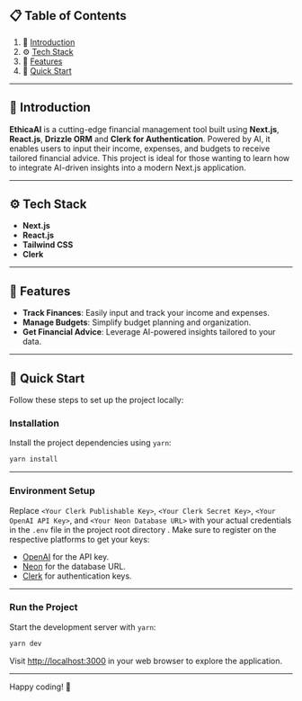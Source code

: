 
## 📋 <a name="table">Table of Contents</a>

1. 🤖 [Introduction](#introduction)  
2. ⚙️ [Tech Stack](#tech-stack)  
3. 🔋 [Features](#features)  
4. 🤸 [Quick Start](#quick-start)  


---

## <a name="introduction">🤖 Introduction</a>

**EthicaAI** is a cutting-edge financial management tool built using **Next.js**, **React.js**, **Drizzle ORM** and **Clerk for Authentication**. Powered by AI, it enables users to input their income, expenses, and budgets to receive tailored financial advice. This project is ideal for those wanting to learn how to integrate AI-driven insights into a modern Next.js application.

---

## <a name="tech-stack">⚙️ Tech Stack</a>

- **Next.js**  
- **React.js**  
- **Tailwind CSS**  
- **Clerk**

---
## <a name="features">🔋 Features</a>

- **Track Finances**: Easily input and track your income and expenses.  
- **Manage Budgets**: Simplify budget planning and organization.  
- **Get Financial Advice**: Leverage AI-powered insights tailored to your data.  

---

## <a name="quick-start">🤸 Quick Start</a>

Follow these steps to set up the project locally:  

### **Installation**

Install the project dependencies using `yarn`:

```bash
yarn install
```

---

### **Environment Setup**
Replace `<Your Clerk Publishable Key>`, `<Your Clerk Secret Key>`, `<Your OpenAI API Key>`, and `<Your Neon Database URL>` with your actual credentials in the `.env` file in the project root directory . Make sure to register on the respective platforms to get your keys:  
- [OpenAI](https://openai.com/) for the API key.  
- [Neon](https://neon.tech/) for the database URL.  
- [Clerk](https://clerk.dev/) for authentication keys.  

---

### **Run the Project**

Start the development server with `yarn`:

```bash
yarn dev
```

Visit [http://localhost:3000](http://localhost:3000) in your web browser to explore the application.  

---

Happy coding! 🚀
